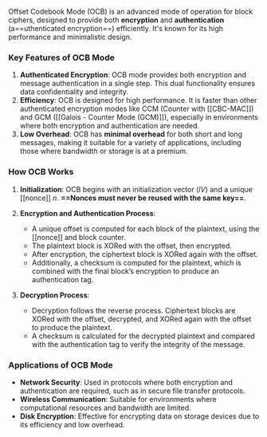 Offset Codebook Mode (OCB) is an advanced mode of operation for block ciphers, designed to provide both **encryption** and **authentication** (a==uthenticated encryption==) efficiently.
It's known for its high performance and minimalistic design.

### Key Features of OCB Mode

1. **Authenticated Encryption**: OCB mode provides both encryption and message authentication in a single step. This dual functionality ensures data confidentiality and integrity.
2. **Efficiency**: OCB is designed for high performance. It is faster than other authenticated encryption modes like CCM (Counter with [[CBC-MAC]]) and GCM ([[Galois - Counter Mode (GCM)]]), especially in environments where both encryption and authentication are needed.
3. **Low Overhead**: OCB has **minimal overhead** for both short and long messages, making it suitable for a variety of applications, including those where bandwidth or storage is at a premium.

### How OCB Works

1. **Initialization**: OCB begins with an initialization vector ($IV$) and a unique [[nonce]] $n$. **==Nonces must never be reused with the same key==**.

2. **Encryption and Authentication Process**:
   - A unique offset is computed for each block of the plaintext, using the [[nonce]] and block counter.
   - The plaintext block is XORed with the offset, then encrypted.
   - After encryption, the ciphertext block is XORed again with the offset.
   - Additionally, a checksum is computed for the plaintext, which is combined with the final block’s encryption to produce an authentication tag.

3. **Decryption Process**: 
   - Decryption follows the reverse process. Ciphertext blocks are XORed with the offset, decrypted, and XORed again with the offset to produce the plaintext.
   - A checksum is calculated for the decrypted plaintext and compared with the authentication tag to verify the integrity of the message.

### Applications of OCB Mode

- **Network Security**: Used in protocols where both encryption and authentication are required, such as in secure file transfer protocols.
- **Wireless Communication**: Suitable for environments where computational resources and bandwidth are limited.
- **Disk Encryption**: Effective for encrypting data on storage devices due to its efficiency and low overhead.
